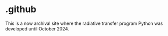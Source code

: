 # .github
This is a now archival site where the radiative transfer program Python was developed until October 2024. 
